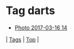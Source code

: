 <!--
title: Tag darts
date: 2020-06-28T15:26:58.892Z
tags:
-->
# Tag darts

 * [Photo 2017-03-16 14](158474152310.md)

| [Tags](tags.md) | [Top](index.md) |
